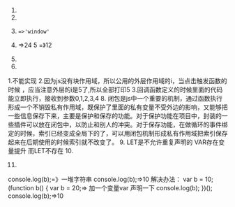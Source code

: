 1.

2.

3.
       =>'window'
4.
    =>24
5
   =》12

6.

7.
1.不能实现
2.因为js没有块作用域，所以公用的外层作用域的i，当点击触发函数的时候 ，应当注意外层的i是5了,所以全部打印5
3.回调函数定义的时候里面的代码能立即执行，接收到参数0,1,2,3,4
8.
闭包是js中一个重要的机制，通过函数执行形成一个不销毁私有作用域，既保护了里面的私有变量不受外边的影响，又能够把一些信息保存下来，主要是保护和保存的功能。对于保护功能在项目中，封装的一些插件可以放在闭包中，以防止和别人的冲突。对于保存功能，在做循环的事件绑定的时候，索引已经变成全局下的了，可以用闭包机制形成私有作用域把索引保存起来在后期使用的时候索引就不改变了。
9.
LET是不允许重复声明的
VAR存在变量提升  而LET不存在
10.

11.
console.log(b);=》一堆字符串
console.log(b);=>10
解决办法：
var b = 10;
(function b() {
   var b = 20;=> 加一个变量var 声明一下
    console.log(b);
})();
console.log(b);=>10